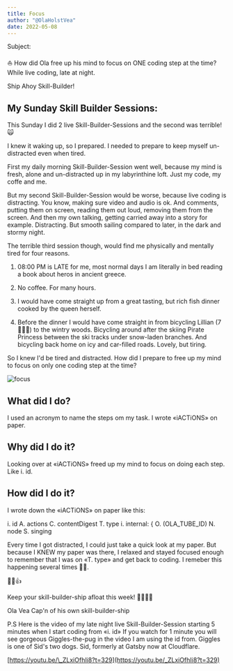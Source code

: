 ```yaml
---
title: Focus
author: "@OlaHolstVea"
date: 2022-05-08
---
```


Subject:

⛵️ How did Ola free up his mind to focus on ONE coding step at the time? While live coding, late at night.

Ship Ahoy Skill-Builder!

## My Sunday Skill Builder Sessions:

This Sunday I did 2 live Skill-Builder-Sessions and the second was terrible! 🙀

I knew it waking up, so I prepared. I needed to prepare to keep myself un-distracted even when tired.

First my daily morning Skill-Builder-Session went well, because my mind is fresh, alone and un-distracted up in my labyrinthine loft. Just my code, my coffe and me.

But my second Skill-Builder-Session would be worse, because live coding is distracting. You know, making sure video and audio is ok. And comments, putting them on screen, reading them out loud, removing them from the screen. And then my own talking, getting carried away into a story for example. Distracting. But smooth sailing compared to later, in the dark and stormy night.

The terrible third session though, would find me physically and mentally tired for four reasons.

1. 08:00 PM is LATE for me, most normal days I am literally in bed reading a book about heros in ancient greece.

2. No coffee. For many hours.

3. I would have come straight up from a great tasting, but rich fish dinner cooked by the queen herself.

4. Before the dinner I would have come straight in from bicycling Lillian (7 🏴‍☠️👸) to the wintry woods. Bicycling around after the skiing Pirate Princess between the ski tracks under snow-laden branches. And bicycling back home on icy and car-filled roads. Lovely, but tiring.

So I knew I'd be tired and distracted. How did I prepare to free up my mind to focus on only one coding step at the time?

![focus](skill-builder-w3-2022.png)

## What did I do?

I used an acronym to name the steps om my task. I wrote «iACTiONS» on paper.

## Why did I do it?

Looking over at «iACTiONS» freed up my mind to focus on doing each step. Like i. id.

## How did I do it?

I wrote down the «iACTiONS» on paper like this:

i. id
A. actions
C. contentDigest
T. type
i. internal: {
O. (OLA_TUBE_ID)
N. node
S. singing

Every time I got distracted, I could just take a quick look at my paper. But because I KNEW my paper was there, I relaxed and stayed focused enough to remember that I was on «T. type» and get back to coding. I remeber this happening several times 💪😺.

💪😺👍

Keep your skill-builder-ship afloat this week!
🔧⛵🏴‍☠️

Ola Vea
Cap'n of his own skill-builder-ship

P.S
Here is the video of my late night live Skill-Builder-Session starting 5 minutes when I start coding from «i. id» If you watch for 1 minute you will see gorgeous Giggles-the-pug in the video I am using the id from. Giggles is one of Sid's two dogs. Sid, formerly at Gatsby now at Cloudflare.

[https://youtu.be/\_ZLxiOfhIi8?t=329](https://youtu.be/_ZLxiOfhIi8?t=329)
